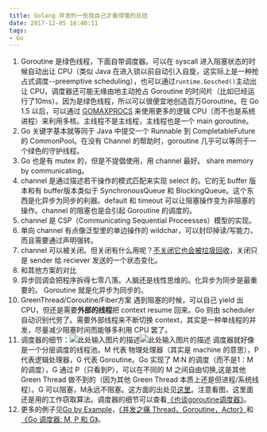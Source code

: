 ```yaml
---
title: Golang 并发的一些我自己才看得懂的总结
date: 2017-12-05 16:40:11
tags:
- Go
---
```

1. Goroutine 是绿色线程，下面自带调度器。可以在 syscall 进入阻塞状态的时候自动出让 CPU（类似 Java 在进入锁以前自动引入自旋，这实际上是一种抢占式调度--preemptive scheduling），也可以通过`runtime.Gosched()`主动出让 CPU，调度器还可能无缘由地主动抢占 Goroutine 的时间片（比如已经运行了10ms）。因为是绿色线程，所以可以很便宜地创造百万Goroutine。在 Go 1.5 以后，可以通过 [GOMAXPROCS][1] 来使用更多的逻辑 CPU（而不也是系统进程）来利用多核。主线程不是主线程，主线程也是一个 main goroutine。
2. Go 关键字基本就等同于 Java 中提交一个 Runnable 到 CompletableFuture 的 CommonPool。在没有 Channel 的帮助时，goroutine 几乎可以等同于一个绿色的守护线程。
3. Go 也是有 mutex 的，但是不提倡使用，用 channel 最好。 share memory by communicating。
4. channel 是通过描述若干操作的模式匹配来实现 select 的。它的无 buffer 版本和有 buffer版本类似于 SynchronousQueue 和 BlockingQueue。这个东西是化异步为同步的利器。default 和 timeout 可以让阻塞操作变为非阻塞的操作。channel 的阻塞也是会引起 Goroutine 的调度的。
5. channel 是 CSP（Communicating Sequential Proceesses）模型的实现。
6. 单向 channel 有点像泛型里的单边操作的 wildchar，可以封印掉读/写能力，而且需要通过声明强转。
7. channel 可以被关闭。但关闭有什么用呢？[不关闭它也会被垃圾回收][2]，关闭只是 sender 给 reciever 发送的一个状态变化。
8. 和其他方案的对比
 1. 异步回调会把程序拆得七零八落。人脑还是线性思维的。化异步为同步是最重要的。 Goroutine 就是化异步为同步的。
 2. GreenThread/Coroutine/Fiber方案 遇到阻塞的时候，可以自己 yield 出 CPU，但还是需要**外部的线程**把 context resume 回来。Go 则由 scheduler 自动识别代劳了。需要外部线程来不断切换 context，其实是一种单线程的并发，尽量减少阻塞时间而能够多利用 CPU 罢了。
9. 调度器的细节：![此处输入图片的描述][3]![此处输入图片的描述][4]
   调度器就好像是一个分层调度的线程池。M 代表 物理处理器（其实是 machine 的意思），P 代表逻辑处理器，G 代表 Goroutine。Go 实现了 M:N 的调度（而不是1：M 的调度），G 通过 P（只看到P），可以在不同的 M 之间自由切换,这是其他 Green Thread 做不到的（因为其他 Green Thread 本质上还是但进程/系统线程）。G 可以阻塞，M永远不阻塞。这方面的出处见[这里][5]。注意看图，这里面还是用的工作窃取算法。调度器的细节可以查看[《也谈goroutine调度器》][6]。
10. 更多的例子见[Go by Example][7]，[《并发之痛 Thread，Goroutine，Actor》][8]和[《Go 调度器: M, P 和 G》][9]。


  [1]: https://golang.org/pkg/runtime/#GOMAXPROCS
  [2]: https://stackoverflow.com/questions/8593645/is-it-ok-to-leave-a-channel-open
  [3]: http://jolestar.com/images/concurrent/go-scheduler.png
  [4]: http://tonybai.com/wp-content/uploads/goroutine-scheduler-model.png
  [5]: http://tonybai.com/2017/06/23/an-intro-about-goroutine-scheduler/
  [6]: http://tonybai.com/2017/06/23/an-intro-about-goroutine-scheduler/
  [7]: https://gobyexample.com/
  [8]: http://jolestar.com/parallel-programming-model-thread-goroutine-actor/
  [9]: http://colobu.com/2017/05/04/go-scheduler/